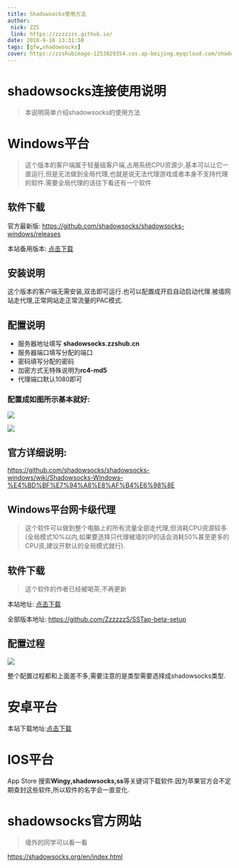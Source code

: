 ```yaml
---
title: Shadowsocks使用方法
author: 
 nick: ZZS
 link: https://zzzzzzs.github.io/
date: 2018-9-16 13:31:50
tags: [gfw,shadowsocks]
cover: https://zzshubimage-1253829354.cos.ap-beijing.myqcloud.com/shadowsocks/Shadowsocks.png
---
```

# shadowsocks连接使用说明

> 本说明简单介绍shadowsocks的使用方法

# Windows平台

> 这个版本的客户端属于轻量级客户端,占用系统CPU资源少,基本可以让它一直运行,但是无法做到全局代理,也就是说无法代理游戏或者本身不支持代理的软件.需要全局代理的话往下看还有一个软件

## 软件下载

官方最新版: https://github.com/shadowsocks/shadowsocks-windows/releases

本站备用版本: [点击下载](https://zzsdownload-1253829354.file.myqcloud.com/Shadowsocks-4.0.10.zip)

## 安装说明

这个版本的客户端无需安装,双击即可运行.也可以配置成开启自动启动代理.被墙网站走代理,正常网站走正常流量的PAC模式.

## 配置说明

* 服务器地址填写 **shadowsocks.zzshub.cn**
* 服务器端口填写分配的端口
* 密码填写分配的密码
* 加密方式无特殊说明为**rc4-md5**
* 代理端口默认1080即可

### 配置成如图所示基本就好:

![](https://zzshubimage-1253829354.file.myqcloud.com/shadowsocks/%E8%8D%89%E5%9B%BE.png)

![](https://zzshubimage-1253829354.cosbj.myqcloud.com/shadowsocks/%E8%8D%89%E5%9B%BE2.png)

## 官方详细说明:

https://github.com/shadowsocks/shadowsocks-windows/wiki/Shadowsocks-Windows-%E4%BD%BF%E7%94%A8%E8%AF%B4%E6%98%8E

## Windows平台网卡级代理

> 这个软件可以做到整个电脑上的所有流量全部走代理,但消耗CPU资源较多(全局模式10%以内,如果要选择只代理被墙的IP的话会消耗50%甚至更多的CPU资,建议开默认的全局模式就行).

## 软件下载

>这个软件的作者已经被喝茶,不再更新

本站地址: [点击下载](https://zzsdownload-1253829354.file.myqcloud.com/SSTap-beta-setup-1.0.6.exe.7z)

全部版本地址: https://github.com/ZzzzzzS/SSTap-beta-setup

## 配置过程


![](https://zzshubimage-1253829354.file.myqcloud.com/shadowsocks/%E8%8D%89%E5%9B%BE3.png)

整个配置过程都和上面差不多,需要注意的是类型需要选择成shadowsocks类型.

# 安卓平台

本站下载地址:[点击下载](https://zzsdownload-1253829354.file.myqcloud.com/com.github.shadowsocks.apk)

# IOS平台

App Store 搜索**Wingy,shadowsocks,ss**等关键词下载软件.因为苹果官方会不定期查封这些软件,所以软件的名字会一直变化.

# shadowsocks官方网站
>墙外的同学可以看一看

https://shadowsocks.org/en/index.html